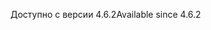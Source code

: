 <span data-ttu-id="e64ec-101">Доступно с версии 4.6.2</span><span class="sxs-lookup"><span data-stu-id="e64ec-101">Available since 4.6.2</span></span>